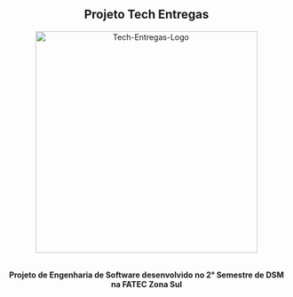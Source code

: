 <h2 align="center"> Projeto Tech Entregas </h2>
<div align="center">
  <a href="https://imgbb.com/"><img src="https://i.ibb.co/9vbnZc5/Tech-Entregas-Logo.jpg" alt="Tech-Entregas-Logo" border="0" height="400" weight="200"></a>
</div>
<br>
<p align="center"><strong> Projeto de Engenharia de Software desenvolvido no 2° Semestre de DSM na FATEC Zona Sul </strong></p>
